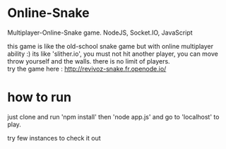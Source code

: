 # Online-Snake

Multiplayer-Online-Snake game. NodeJS, Socket.IO, JavaScript

this game is like the old-school snake game but with online multiplayer ability :)
its like 'slither.io', you must not hit another player, you can move throw yourself and the walls.
there is no limit of players.
<br>
try the game here :
http://revivoz-snake.fr.openode.io/

# how to run
just clone and run 'npm install'
then 'node app.js'
and go to 'localhost' to play.

try few instances to check it out

